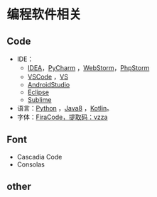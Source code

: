 <!--
 * @Author: your name
 * @Date: 2019-06-16 00:47:07
 * @LastEditTime: 2020-05-03 21:58:45
 * @LastEditors: Please set LastEditors
 * @Description: In User Settings Edit
 * @FilePath: \POWER\Other\编程软件合集.md
 -->
# 编程软件相关

## Code

- IDE：
  - [IDEA](https://www.jetbrains.com/idea/download/#section=windows)，[PyCharm](https://www.jetbrains.com/pycharm/download/#section=windows) ，[WebStorm](https://www.jetbrains.com/webstorm/?fromMenu)，[PhpStorm](https://www.jetbrains.com/phpstorm/?fromMenu)
  - [VSCode](https://code.visualstudio.com/) ，[VS](https://visualstudio.microsoft.com/vs/)
  - [AndroidStudio](https://developer.android.google.cn/studio/)
  - [Eclipse](https://www.eclipse.org/downloads/packages/installer/)
  - [Sublime](https://www.sublimetext.com/)
- 语言：[Python](https://www.python.org/downloads/) ，[Java8](https://www.oracle.com/technetwork/cn/java/javase/downloads/jdk-netbeans-jsp-142931-zhs.html) ，[Kotlin](https://www.kotlincn.net/docs/reference/)。
- 字体：[FiraCode，提取码：vzza](https://pan.baidu.com/s/1PAm33euUECNGgJGf2hw34Q/)

## Font

- Cascadia Code
- Consolas

## other

